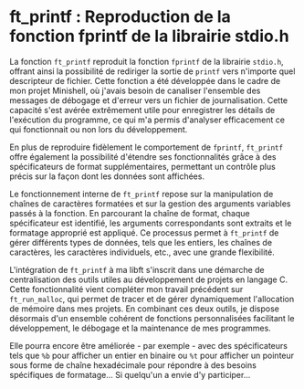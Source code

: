 # ft_printf : Reproduction de la fonction fprintf de la librairie stdio.h

La fonction `ft_printf` reproduit la fonction `fprintf` de la librairie `stdio.h`, offrant ainsi la possibilité de rediriger la sortie de `printf` vers n'importe quel descripteur de fichier. Cette fonction a été développée dans le cadre de mon projet Minishell, où j'avais besoin de canaliser l'ensemble des messages de débogage et d'erreur vers un fichier de journalisation. Cette capacité s'est avérée extrêmement utile pour enregistrer les détails de l'exécution du programme, ce qui m'a permis d'analyser efficacement ce qui fonctionnait ou non lors du développement.

En plus de reproduire fidèlement le comportement de `fprintf`, `ft_printf` offre également la possibilité d'étendre ses fonctionnalités grâce à des spécificateurs de format supplémentaires, permettant un contrôle plus précis sur la façon dont les données sont affichées.

Le fonctionnement interne de `ft_printf` repose sur la manipulation de chaînes de caractères formatées et sur la gestion des arguments variables passés à la fonction. En parcourant la chaîne de format, chaque spécificateur est identifié, les arguments correspondants sont extraits et le formatage approprié est appliqué. Ce processus permet à `ft_printf` de gérer différents types de données, tels que les entiers, les chaînes de caractères, les caractères individuels, etc., avec une grande flexibilité.

L'intégration de `ft_printf` à ma libft s'inscrit dans une démarche de centralisation des outils utiles au développement de projets en langage C. Cette fonctionnalité vient compléter mon travail précédent sur `ft_run_malloc`, qui permet de tracer et de gérer dynamiquement l'allocation de mémoire dans mes projets. En combinant ces deux outils, je dispose désormais d'un ensemble cohérent de fonctions personnalisées facilitant le développement, le débogage et la maintenance de mes programmes.

Elle pourra encore être améliorée - par exemple - avec des spécificateurs tels que `%b` pour afficher un entier en binaire ou `%t` pour afficher un pointeur sous forme de chaîne hexadécimale pour répondre à des besoins spécifiques de formatage... Si quelqu'un a envie d'y participer...
